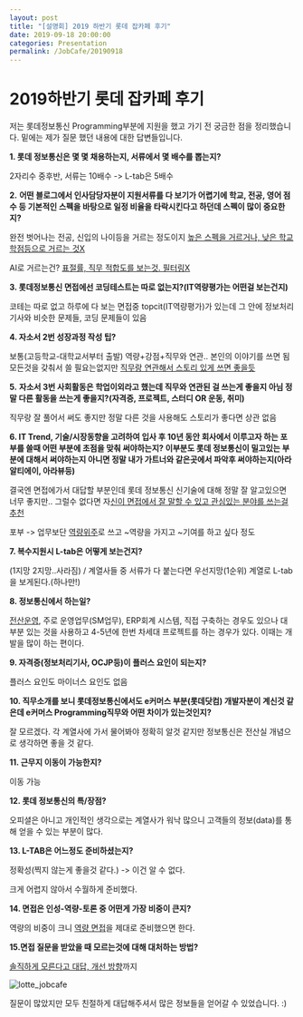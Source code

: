```yaml
---
layout: post
title: "[설명회] 2019 하반기 롯데 잡카페 후기"
date: 2019-09-18 20:00:00
categories: Presentation
permalink: /JobCafe/20190918
---
```




# 2019하반기 롯데 잡카페 후기 

저는 롯데정보통신 Programming부분에 지원을 했고 가기 전 궁금한 점을 정리했습니다. 밑에는 제가 질문 했던 내용에 대한 답변들입니다.

**1. 롯데 정보통신은 몇 몇 채용하는지, 서류에서 몇 배수를 뽑는지?**

2자리수 중후반, 서류는 10배수 -> L-tab은 5배수

**2.** **어떤 블로그에서 인사담당자분이 지원서류를 다 보기가 어렵기에 학교, 전공, 영어 점수 등 기본적인 스펙을 바탕으로 일정 비율을 타락시킨다고 하던데 스펙이 많이 중요한지?**

완전 벗어나는 전공, 신입의 나이등을 거르는 정도이지 <u>높은 스펙을 거르거나, 낮은 학교 학점등으로 거르는 것X</u>

AI로 거르는건? <u>표절률, 직무 적합도를 보는것. 필터링X</u>

**3. 롯데정보통신 면접에선 코딩테스트는 따로 없는지?(IT역량평가는 어떤걸 보는건지)**

코테는 따로 없고 하루에 다 보는 면접중 topcit(IT역량평가)가 있는데 그 안에 정보처리 기사와 비슷한 문제들, 코딩 문제들이 있음 

**4. 자소서 2번 성장과정 작성 팁?** 

보통(고등학교-대학교서부터 출발) 역량+강점+직무와 연관.. 본인의 이야기를 쓰면 됨 모든것을 갖춰서 쓸 필요는없지만 <u>직무랑 연관해서 스토리 있게 쓰면 좋을듯</u>

**5.** **자소서 3번 사회활동은 학업이외라고 했는데 직무와 연관된 걸 쓰는게 좋을지 아님 정말 다른 활동을 쓰는게 좋을지?(자격증, 프로젝트, 스터디 OR 운동, 취미)**

직무랑 잘 풀어서 써도 좋지만 정말 다른 것을 사용해도 스토리가 좋다면 상관 없음



**6. IT Trend, 기술/시장동향을 고려하여 입사 후 10년 동안 회사에서 이루고자 하는 포부를 쓸때 어떤 부분에 초점을 맞춰 써야하는지? 이부분도 롯데 정보통신이 밀고있는 부분에 대해서 써야하는지 아니면 정말 내가 가트너와 같은곳에서 파악후 써야하는지(아라 알티에이, 아라뷰등)** 

결국엔 면접에가서 대답할 부분인데 롯데 정보통신 신기술에 대해 정말 잘 알고있으면 너무 좋지만.. 그럴수 없다면 자<u>신이 면접에서 잘 말할 수 있고 관심있는 분야를 쓰는걸 추천</u>

포부 -> 업무보단 <u>역량위주</u>로 쓰고 ~역량을 가지고 ~기여를 하고 싶다 정도

**7. 복수지원시 L-tab은 어떻게 보는건지?** 

(1지망 2지망..사라짐) / 계열사들 중 서류가 다 붙는다면 우선지망(1순위) 계열로 L-tab을 보게된다.(하나만!)

**8. 정보통신에서 하는일?**

<u>전산운영</u>, 주로 운영업무(SM업무), ERP회계 시스템, 직접 구축하는 경우도 있으나 대부분 있는 것을 사용하고 4-5년에 한번 차세대 프로젝트를 하는 경우가 있다. 이때는 개발을 많이 하는 편이다.

**9. 자격증(정보처리기사, OCJP등)이 플러스 요인이 되는지?**

플러스 요인도 마이너스 요인도 없음

**10. 직무소개를 보니 롯데정보통신에서도 e커머스 부분(롯데닷컴) 개발자분이 계신것 같은데 e커머스 Programming직무와 어떤 차이가 있는것인지?**

잘 모르겠다. 각 계열사에 가서 물어봐야 정확히 알것 같지만 정보통신은 전산실 개념으로 생각하면 좋을 것 같다.



**11. 근무지 이동이 가능한지?**

이동 가능

**12. 롯데 정보통신의 특/장점?**

오피셜은 아니고 개인적인 생각으로는 계열사가 워낙 많으니 고객들의 정보(data)를 통해 얻을 수 있는 부분이 많다.

**13. L-TAB은 어느정도 준비하셨는지?**

정확성(찍지 않는게 좋을것 같다.) -> 이건 알 수 없다.

크게 어렵지 않아서 수월하게 준비했다.

**14. 면접은 인성-역량-토론 중 어떤게 가장 비중이 큰지?**

역량의 비중이 크니 <u>역량 면접</u>을 제대로 준비했으면 한다.

**15.면접 질문을 받았을 때 모르는것에 대해 대처하는 방법?**

<u>솔직하게 모른다고 대답, 개선 방향</u>까지



![lotte_jobcafe](C:\Users\yoobi\Desktop\yoobin2486.github.io\img\lotte_jobcafe.jpg)

질문이 많았지만 모두 친절하게  대답해주셔서 많은 정보들을 얻어갈 수 있었습니다.  :)  